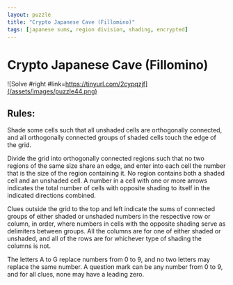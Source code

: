 ```yaml
---
layout: puzzle
title: "Crypto Japanese Cave (Fillomino)"
tags: [japanese sums, region division, shading, encrypted]
---
```


# Crypto Japanese Cave (Fillomino)

![Solve #right #link=https://tinyurl.com/2cypqzjf](/assets/images/puzzle44.png)

## Rules:

Shade some cells such that all unshaded cells are orthogonally connected, and all orthogonally connected groups of shaded cells touch the edge of the grid.

Divide the grid into orthogonally connected regions such that no two regions of the same size share an edge, and enter into each cell the number that is the size of the region containing it. No region contains both a shaded cell and an unshaded cell. A number in a cell with one or more arrows indicates the total number of cells with opposite shading to itself in the indicated directions combined.

Clues outside the grid to the top and left indicate the sums of connected groups of either shaded or unshaded numbers in the respective row or column, in order, where numbers in cells with the opposite shading serve as delimiters between groups. All the columns are for one of either shaded or unshaded, and all of the rows are for whichever type of shading the columns is not.

The letters A to G replace numbers from 0 to 9, and no two letters may replace the same number. A question mark can be any number from 0 to 9, and for all clues, none may have a leading zero. 
